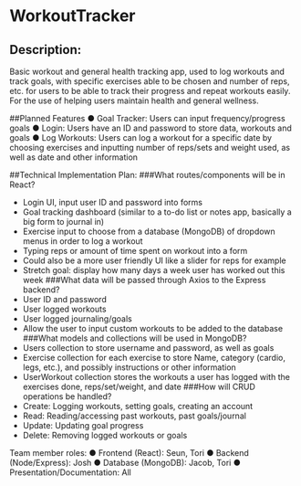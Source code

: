 # WorkoutTracker

## Description:
Basic workout and general health tracking app, used to log workouts and track goals, with
specific exercises able to be chosen and number of reps, etc. for users to be able to track their
progress and repeat workouts easily. For the use of helping users maintain health and general
wellness.

##Planned Features
● Goal Tracker: Users can input frequency/progress goals
● Login: Users have an ID and password to store data, workouts and goals
● Log Workouts: Users can log a workout for a specific date by choosing exercises and inputting number of reps/sets and weight used, as well as date and other information

##Technical Implementation Plan:
###What routes/components will be in React?
- Login UI, input user ID and password into forms
- Goal tracking dashboard (similar to a to-do list or notes app, basically a big form to journal in)
- Exercise input to choose from a database (MongoDB) of dropdown menus in order to log a workout
- Typing reps or amount of time spent on workout into a form
- Could also be a more user friendly UI like a slider for reps for example
- Stretch goal: display how many days a week user has worked out this week
###What data will be passed through Axios to the Express backend?
- User ID and password
- User logged workouts
- User logged journaling/goals
- Allow the user to input custom workouts to be added to the database
###What models and collections will be used in MongoDB?
- Users collection to store username and password, as well as goals
- Exercise collection for each exercise to store Name, category (cardio, legs, etc.), and possibly instructions or other information
- UserWorkout collection stores the workouts a user has logged with the exercises done, reps/set/weight, and date
###How will CRUD operations be handled?
- Create: Logging workouts, setting goals, creating an account
- Read: Reading/accessing past workouts, past goals/journal
- Update: Updating goal progress
- Delete: Removing logged workouts or goals


Team member roles:
● Frontend (React): Seun, Tori
● Backend (Node/Express): Josh
● Database (MongoDB): Jacob, Tori
● Presentation/Documentation: All

